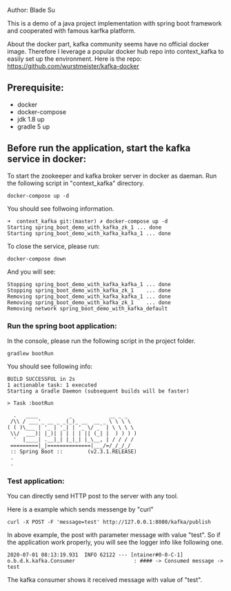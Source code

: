 Author: Blade Su

This is a demo of a java project implementation with spring boot framework and cooperated with famous karfka platform.

About the docker part, kafka community seems have no official docker image. Therefore I leverage a popular docker hub repo into context_kafka to easily set up the environment. Here is the repo: https://github.com/wurstmeister/kafka-docker

## Prerequisite:
- docker
- docker-compose
- jdk 1.8 up
- gradle 5 up

## Before run the application, start the kafka service in docker:

To start the zookeeper and kafka broker server in docker as daeman. Run the following script in "context_kafka" directory.
```
docker-compose up -d
```
You should see follwoing information.
```console
➜  context_kafka git:(master) ✗ docker-compose up -d
Starting spring_boot_demo_with_kafka_zk_1 ... done
Starting spring_boot_demo_with_kafka_kafka_1 ... done
```

To close the service, please run:
```
docker-compose down
```
And you will see:
```console
Stopping spring_boot_demo_with_kafka_kafka_1 ... done
Stopping spring_boot_demo_with_kafka_zk_1    ... done
Removing spring_boot_demo_with_kafka_kafka_1 ... done
Removing spring_boot_demo_with_kafka_zk_1    ... done
Removing network spring_boot_demo_with_kafka_default
```

### Run the spring boot application:

In the console, please run the following script in the project folder.
```
gradlew bootRun
```
You should see following info:
```
BUILD SUCCESSFUL in 2s
1 actionable task: 1 executed
Starting a Gradle Daemon (subsequent builds will be faster)

> Task :bootRun

  .   ____          _            __ _ _
 /\\ / ___'_ __ _ _(_)_ __  __ _ \ \ \ \
( ( )\___ | '_ | '_| | '_ \/ _` | \ \ \ \
 \\/  ___)| |_)| | | | | || (_| |  ) ) ) )
  '  |____| .__|_| |_|_| |_\__, | / / / /
 =========|_|==============|___/=/_/_/_/
 :: Spring Boot ::        (v2.3.1.RELEASE)
 .
 .
```

### Test application:

You can directly send HTTP post to the server with any tool.

Here is a example which sends messenge by "curl"
```
curl -X POST -F 'message=test' http://127.0.0.1:8080/kafka/publish
```
In above example, the post with parameter message with value "test". So if the application work properly, you will see the logger info like following one.
```
2020-07-01 08:13:19.931  INFO 62122 --- [ntainer#0-0-C-1] o.b.d.k.kafka.Consumer                   : #### -> Consumed message -> test
```
The kafka consumer shows it received message with value of "test".